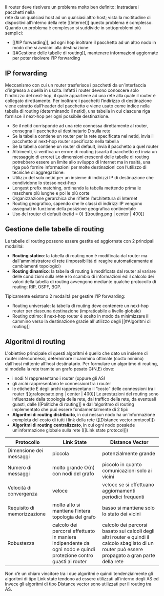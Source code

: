Il router deve risolvere un problema molto ben definito: Instradare i pacchetti nella  
rete da un qualsiasi host ad un qualsiasi altro host; vista la moltitudine di dispositivi all'interno della rete [[Internet]] questo problema é complesso. Quando un problema è complesso si suddivide in sottoproblemi più semplici:
- [[#IP forwarding]], ad ogni hop inoltrare il pacchetto ad un altro nodo in modo che si  avvicini alla destinazione 
- [[#Gestione delle tabelle di routing]], mantenere informazioni aggiornate per poter risolvere l'IP forwarding



## IP forwarding
Meccanismo con cui un router trasferisce i pacchetti da un’interfaccia d’ingresso a quella in uscita. Infatti i router devono conoscere solo l'indirizzo del next-hop, il quale appartiene ad una rete alla quale il router è collegato direttamente. Per inoltrare i pacchetti l’indirizzo di destinazione viene estratto dall’header del pacchetto e viene usato come indice nella tabella di routing (determinando il netid), una tabella in cui ciascuna riga fornisce il  next-hop per ogni possibile destinazione. 
- Se il netid corrisponde ad una rete connessa  direttamente al router, consegna il pacchetto al destinatario D sulla rete
- Se la tabella contiene un router per la rete specificata nel netid, invia il pacchetto al next-hop router specificato nella tabella
- Se la tabella contiene un router di default, invia il pacchetto a quel router
- Altrimenti, si verifica un errore di routing (scarta il pacchetto ed invia un messaggio di errore)
Le dimensioni crescenti delle tabelle di routing potrebbero essere un limite allo sviluppo di Internet ma in realtà, una riga può fornire informazioni per molte destinazioni con l’utilizzo di tecniche di aggregazione:
- Utilizzo del solo netid per un insieme di indirizzi IP di destinazione che condividono lo stesso next-hop
- Longest prefix matching, ordinando la tabella mettendo prima le maschere più lunghe e poi le più corte
- Organizzazione gerarchica che riflette l’architettura di Internet
- Routing geografico, sapendo che le classi di indirizzi IP vengono assegnati in funzione della posizione geografica continentale
- Uso del router di default (netid = 0)
![[routing.png | center | 400]]



## Gestione delle tabelle di routing
Le tabelle di routing possono essere gestite ed aggiornate con 2 principali modalitá:
- **Routing statico**: la tabella di routing non è modificata dal router ma dall'amministratore di rete (impossibilità di reagire automaticamente ai cambiamenti topologici)
- **Routing dinamico**: la tabella di routing è modificata dal router al variare delle condizioni sulla rete e lo scambio di informazioni ed il calcolo dei valori  della tabella di routing avvengono mediante qualche protocollo di routing: RIP, OSPF, BGP.

Tipicamente esistono 2 modalitá per gestire l'IP forwarding:
- Routing universale: la tabella di routing deve contenere un next-hop router per ciascuna destinazione (impraticabile a livello globale)
- Routing ottimo: il next-hop router è scelto in modo da minimizzare il cammino verso la destinazione grazie all'utilizzo degli [[#Algoritmi di routing]]



## Algoritmi di routing
L'obiettivo principale di questi algoritmi é quello che dato un insieme di router interconnessi,  determinare il cammino ottimale (costo minimo) dall’host mittente all’host destinatario. Per formulare un algoritmo di routing, si modella la rete tramite un grafo pesato G(N,E) dove:
- i nodi N rappresentano i router (oppure gli AS)  
- gli archi rappresentano le connessioni tra i router
- le etichette E degli archi rappresentano il “costo” delle connessioni tra i router
![[grafopesato.png | center | 400]]
Le prestazioni del routing sono influenzate dalla topologia della rete, dal traffico della rete, da eventuali guasti, dalle [[Politiche di routing]] e dall'algoritmo di routing implementato che puó essere fondamentalmente di 2 tipi:
- **Algoritmi di routing distribuito**, in cui nessun nodo ha un’informazione completa  del costo di tutti i link della rete ([[Distance vector protocol]])
- **Algoritmi di routing centralizzato**, in cui ogni nodo possiede un’informazione globale sulla rete ([[Link state protocol]])

Protocollo | Link State | Distance Vector
------------ | ------------ | ------------
Dimensione dei messaggi | piccola | potenzialmente grande
Numero di messaggi | molto grande O(n) con nodi del grafo | piccolo in quanto comunicazioni solo ai vicini
Velocità di convergenza | veloce  | veloce se si effettuano aggiornamenti periodici frequenti
Requisito di memorizzazione| molto alto si mantiene l’intera topologia del grafo | basso si mantiene solo lo stato dei vicini
Robustezza | calcolo dei percorsi effettuato in maniera indipendente da ogni nodo e quindi protezione contro guasti ai router | calcolo dei percorsi basato sui calcoli degli altri router e quindi il calcolo sbagliato di un router può essere propagato a gran parte della rete

Non c’è un chiaro vincitore tra i due algoritmi e quindi tendenzialmente gli algoritmi di tipo Link state tendono ad essere utilizzati all’interno degli AS ed invece gli algoritmi di tipo Distance vector sono utilizzati per il routing tra AS.